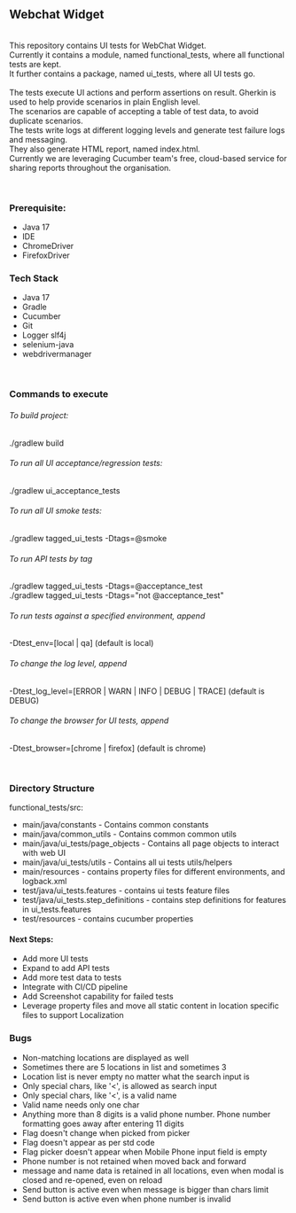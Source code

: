 ## Webchat Widget
<br/>This repository contains UI tests for WebChat Widget.
<br/>Currently it contains a module, named functional_tests, where all functional tests are kept.
<br/>It further contains a package, named ui_tests, where all UI tests go.
<br/>
<br/> The tests execute UI actions and perform assertions on result. Gherkin is used to help provide scenarios in plain English level.
<br/> The scenarios are capable of accepting a table of test data, to avoid duplicate scenarios.
<br/> The tests write logs at different logging levels and generate test failure logs and messaging.
<br/> They also generate HTML report, named index.html.
<br/> Currently we are leveraging Cucumber team's free, cloud-based service for sharing reports throughout the organisation.

<br/>

### Prerequisite:
* Java 17
* IDE
* ChromeDriver
* FirefoxDriver

### Tech Stack
* Java 17
* Gradle
* Cucumber
* Git
* Logger slf4j
* selenium-java
* webdrivermanager

<br/>

### Commands to execute


###### To build project:
./gradlew build

###### To run all UI acceptance/regression tests:
./gradlew ui_acceptance_tests

###### To run all UI smoke tests:
./gradlew tagged_ui_tests -Dtags=@smoke

###### To run API tests by tag
./gradlew tagged_ui_tests -Dtags=@acceptance_test
</br>./gradlew tagged_ui_tests -Dtags="not @acceptance_test"

###### To run tests against a specified environment, append
 -Dtest_env=[local | qa] (default is local)

###### To change the log level, append
 -Dtest_log_level=[ERROR | WARN | INFO | DEBUG | TRACE] (default is DEBUG)

###### To change the browser for UI tests, append
 -Dtest_browser=[chrome | firefox] (default is chrome)

<br/>

### Directory Structure
functional_tests/src:
* main/java/constants - Contains common constants
* main/java/common_utils - Contains common common utils
* main/java/ui_tests/page_objects - Contains all page objects to interact with web UI
* main/java/ui_tests/utils - Contains all ui tests utils/helpers
* main/resources - contains property files for different environments, and logback.xml
* test/java/ui_tests.features - contains ui tests feature files
* test/java/ui_tests.step_definitions - contains step definitions for features in ui_tests.features
* test/resources - contains cucumber properties

#### Next Steps:
* Add more UI tests
* Expand to add API tests
* Add more test data to tests
* Integrate with CI/CD pipeline
* Add Screenshot capability for failed tests
* Leverage property files and move all static content in location specific files to support Localization

### Bugs
* Non-matching locations are displayed as well
* Sometimes there are 5 locations in list and sometimes 3
* Location list is never empty no matter what the search input is
* Only special chars,  like '<', is allowed as search input
* Only special chars, like '<', is a valid name
* Valid name needs only one char
* Anything more than 8 digits is a valid phone number. Phone number formatting goes away after entering 11 digits
* Flag doesn't change when picked from picker
* Flag doesn't appear as per std code
* Flag picker doesn't appear when Mobile Phone input field is empty
* Phone number is not retained when moved back and forward
* message and name data is retained in all locations, even when modal is closed and re-opened, even on reload
* Send button is active even when message is bigger than chars limit
* Send button is active even when phone number is invalid
